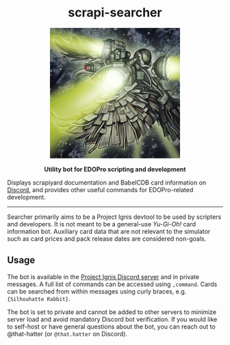 <h1 align="center">scrapi-searcher</h1>
<p align="center">
  <img src="/assets/scrap-searcher-artwork.jpg" />
</p>
<p align="center">
  <strong>Utility bot for EDOPro scripting and development</strong>
</p>

Displays scrapiyard documentation and BabelCDB card information on [Discord](https://discord.com/),
and provides other useful commands for EDOPro-related development.

---

Searcher primarily aims to be a Project Ignis devtool to be used by scripters and developers.
It is not meant to be a general-use _Yu-Gi-Oh!_ card information bot.
Auxiliary card data that are not relevant to the simulator
such as card prices and pack release dates are considered non-goals.

## Usage

The bot is available in the [Project Ignis Discord server](https://discord.gg/ygopro-percy)
and in private messages. A full list of commands can be accessed using `,command`.
Cards can be searched from within messages using curly braces, e.g. `{Silhouhatte Rabbit}`.

The bot is set to private and cannot be added to other servers
to minimize server load and avoid mandatory Discord bot verification.
If you would like to self-host or have general questions about the bot,
you can reach out to @that-hatter (or `@that.hatter` on Discord).
